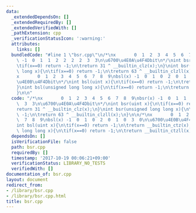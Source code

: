 ```yaml
---
data:
  _extendedDependsOn: []
  _extendedRequiredBy: []
  _extendedVerifiedWith: []
  _pathExtension: cpp
  _verificationStatusIcon: ':warning:'
  attributes:
    links: []
  bundledCode: "#line 1 \"bsr.cpp\"\n/*\nx       0  1  2  3  4  5  6  7  8  9\nbsr(x)\
    \ -1  0  1  1  2  2  2  2  3  3\n\u6700\u4E0A\u4F4Dbit\n*/\nint bsr(uint x){\n\
    \tif(x==0) return -1;\n\treturn 31 ^ __builtin_clz(x);\n}\nint bsr(unsigned long\
    \ long x){\n\tif(x==0) return -1;\n\treturn 63 ^ __builtin_clzll(x);\n}\n\n/*\n\
    x       0  1  2  3  4  5  6  7  8  9\nbsl(x) -1  0  1  0  2  0  1  0  3  0\n\u6700\
    \u4E0B\u4F4Dbit\n*/\nint bsl(uint x){\n\tif(x==0) return -1;\n\treturn __builtin_ctz(x);\n\
    }\nint bsl(unsigned long long x){\n\tif(x==0) return -1;\n\treturn __builtin_ctzll(x);\n\
    }\n\n"
  code: "/*\nx       0  1  2  3  4  5  6  7  8  9\nbsr(x) -1  0  1  1  2  2  2  2\
    \  3  3\n\u6700\u4E0A\u4F4Dbit\n*/\nint bsr(uint x){\n\tif(x==0) return -1;\n\t\
    return 31 ^ __builtin_clz(x);\n}\nint bsr(unsigned long long x){\n\tif(x==0) return\
    \ -1;\n\treturn 63 ^ __builtin_clzll(x);\n}\n\n/*\nx       0  1  2  3  4  5  6\
    \  7  8  9\nbsl(x) -1  0  1  0  2  0  1  0  3  0\n\u6700\u4E0B\u4F4Dbit\n*/\n\
    int bsl(uint x){\n\tif(x==0) return -1;\n\treturn __builtin_ctz(x);\n}\nint bsl(unsigned\
    \ long long x){\n\tif(x==0) return -1;\n\treturn __builtin_ctzll(x);\n}\n\n"
  dependsOn: []
  isVerificationFile: false
  path: bsr.cpp
  requiredBy: []
  timestamp: '2017-10-19 00:06:21+09:00'
  verificationStatus: LIBRARY_NO_TESTS
  verifiedWith: []
documentation_of: bsr.cpp
layout: document
redirect_from:
- /library/bsr.cpp
- /library/bsr.cpp.html
title: bsr.cpp
---
```

